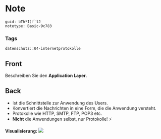 # Note
```
guid: bTh*I)f`lJ
notetype: Basic-9c783
```

### Tags
```
datenschutz::04-internetprotokolle
```

## Front
Beschreiben Sie den <b>Application Layer</b>.

## Back
<ul><li>Ist die Schnittstelle zur Anwendung des Users.</li><li>Konvertiert die Nachrichten in eine Form, die die Anwendung versteht.</li><li>Protokolle wie HTTP, SMTP, FTP, POP3 etc.</li><li><b>Nicht</b> die Anwendungen selbst, nur Protokolle! ⚡</li></ul><b>Visualisierung:</b>
<img src="paste-7556a6ec0e36e601cbd3ede7bcacaa9e4bbedaeb.jpg">
